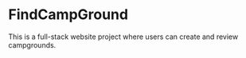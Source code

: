 # FindCampGround
 This is a full-stack website project where users can create and review campgrounds.
